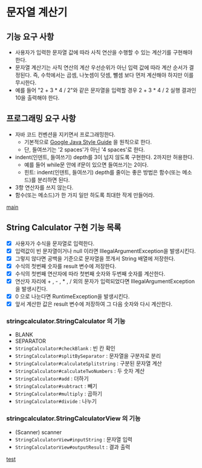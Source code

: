 # 문자열 계산기

## 기능 요구 사항
- 사용자가 입력한 문자열 값에 따라 사칙 연산을 수행할 수 있는 계산기를 구현해야 한다.
- 문자열 계산기는 사칙 연산의 계산 우선순위가 아닌 입력 값에 따라 계산 순서가 결정된다. 즉, 수학에서는 곱셈, 나눗셈이 덧셈, 뺄셈 보다 먼저 계산해야 하지만 이를 무시한다.
- 예를 들어 "2 + 3 * 4 / 2"와 같은 문자열을 입력할 경우 2 + 3 * 4 / 2 실행 결과인 10을 출력해야 한다.

## 프로그래밍 요구 사항
- 자바 코드 컨벤션을 지키면서 프로그래밍한다.
  - 기본적으로 [Google Java Style Guide](https://google.github.io/styleguide/javaguide.html) 을 원칙으로 한다.
  - 단, 들여쓰기는 '2 spaces'가 아닌 '4 spaces'로 한다.
- indent(인덴트, 들여쓰기) depth를 3이 넘지 않도록 구현한다. 2까지만 허용한다.
  - 예를 들어 while문 안에 if문이 있으면 들여쓰기는 2이다.
  - 힌트: indent(인덴트, 들여쓰기) depth를 줄이는 좋은 방법은 함수(또는 메소드)를 분리하면 된다.
- 3항 연산자를 쓰지 않는다.
- 함수(또는 메소드)가 한 가지 일만 하도록 최대한 작게 만들어라.

[main](https://github.com/plumwiserim/java-racingcar/tree/master/src/main/java/stringcalculator)

## String Calculator 구현 기능 목록
- [x] 사용자가 수식을 문자열로 입력한다.
- [x] 입력값이 빈 문자열이거나 null 이라면 IllegalArgumentException을 발생시킨다.
- [x] 그렇지 않다면 공백을 기준으로 문자열을 쪼개서 String 배열에 저장한다.
- [x] 수식의 첫번째 숫자를 result 변수에 저장한다.
- [x] 수식의 첫번째 연산자에 따라 첫번째 숫자와 두번째 숫자를 계산한다.
- [x] 연산자 자리에 + , - , * , / 외의 문자가 입력되었다면 IllegalArgumentException을 발생시킨다.
- [x] 0 으로 나눈다면 RuntimeException을 발생시킨다.
- [x] 앞서 계산한 값은 result 변수에 저장하여 그 다음 숫자와 다시 계산한다.

### stringcalculator.StringCalculator 의 기능
- BLANK
- SEPARATOR
- `StringCalculator#checkBlank` : 빈 칸 확인
- `StringCalculator#splitBySeparator` : 문자열을 구분자로 분리
- `StringCalculator#calculateSplitstring` : 구분된 문자열 계산
- `StringCalculator#calculateTwoNumbers` : 두 숫자 계산
- `StringCalculator#add` : 더하기
- `StringCalculator#subtract` : 빼기
- `StringCalculator#multiply` : 곱하기
- `StringCalculator#divide` : 나누기

### stringcalculator.StringCalculatorView 의 기능
- (Scanner) scanner
- `StringCalculatorView#inputString` : 문자열 입력
- `StringCalculatorView#outputResult` : 결과 출력

[test](https://github.com/plumwiserim/java-racingcar/tree/master/src/test/java/stringcalculator)

